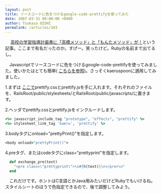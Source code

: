 ```yaml
---
layout: post
title: ソースコードに色をつけるgoogle-code-prettifyを使ってみた
date: 2007-03-31 00:00:00 +0900
author: Tsukasa OISHI
permalink: /articles/103
---
```


　 [高校の学習指導計画書に「高橋メソッド」と「もんたメソッド」が！](http://chalow.net/2007-03-29-3.html)という記事。ここまで有名だったのか。すげー。笑ったけど。Rubyの名前まで出てるし。

　Javascriptでソースコードに色をつけるgoogle-code-prettifyを使ってみました。使いかたはとても簡単( [こちらを参照](http://google-code-prettify.googlecode.com/svn/trunk/README.html))。さっそくkaeruspoonに適用してみました。

1.まずは [ここで](http://google-code-prettify.googlecode.com/svn/trunk/src/)prettify.cssとprettify.jsを手に入れます。それぞれのファイルを、RailsRoot/public/stylesheets/とRailsRoot/public/javascripts/に置きます。

2.ヘッダでprettify.cssとprettify.jsをインクルードします。

```ruby
<%= javascript_include_tag "prototype", "effects", "prettify" %>
<%= stylesheet_link_tag 'kaeru', 'prettify' %>
```

3.bodyタグにonload="prettyPrint()"を指定します。

```ruby
<body onload="prettyPrint()">
```

4.preタグ、またはcodeタグにclass="prettyprint"を指定します。

```ruby
  def exchange_pre(text)
    "<pre class=\"prettyprint\">\n#{h(text)}\n</pre>\n"
  end
```

　これだけです。ホントはC言語とかJava用みたいだけどRubyでもいけるね。スタイルシートのほうで色指定できるので、後で調整してみよう。

